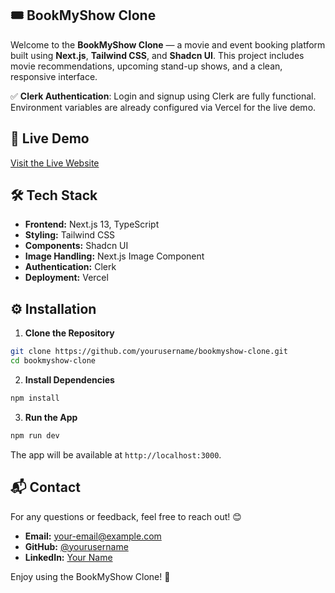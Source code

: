 ## 🎟️ BookMyShow Clone

Welcome to the **BookMyShow Clone** — a movie and event booking platform built using **Next.js**, **Tailwind CSS**, and **Shadcn UI**. This project includes movie recommendations, upcoming stand-up shows, and a clean, responsive interface.  

✅ **Clerk Authentication**: Login and signup using Clerk are fully functional. Environment variables are already configured via Vercel for the live demo.

## 🚀 **Live Demo**
[Visit the Live Website](https://your-live-website-link.vercel.app)  

## 🛠️ **Tech Stack**
- **Frontend:** Next.js 13, TypeScript  
- **Styling:** Tailwind CSS  
- **Components:** Shadcn UI  
- **Image Handling:** Next.js Image Component  
- **Authentication:** Clerk  
- **Deployment:** Vercel  

## ⚙️ **Installation**
1. **Clone the Repository**  
```bash
git clone https://github.com/yourusername/bookmyshow-clone.git
cd bookmyshow-clone
```

2. **Install Dependencies**  
```bash
npm install
```

3. **Run the App**  
```bash
npm run dev
```
The app will be available at `http://localhost:3000`.

## 📬 **Contact**
For any questions or feedback, feel free to reach out! 😊  
- **Email:** your-email@example.com  
- **GitHub:** [@yourusername](https://github.com/yourusername)  
- **LinkedIn:** [Your Name](https://linkedin.com/in/yourname)  

Enjoy using the BookMyShow Clone! 🎉